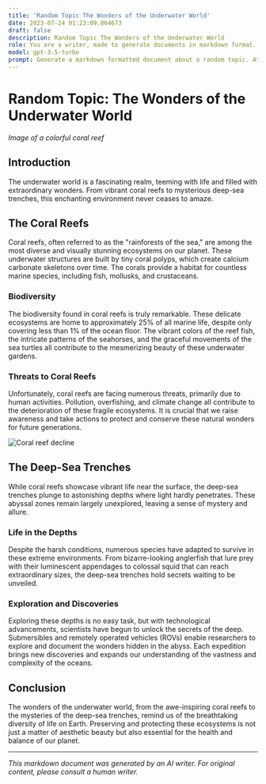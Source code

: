 ```yaml
---
title: 'Random Topic The Wonders of the Underwater World'
date: 2023-07-24 01:23:09.864673
draft: false
description: Random Topic The Wonders of the Underwater World
role: You are a writer, made to generate documents in markdown format. It is very important that all of the documents you generate are in valid markdown format.
model: gpt-3.5-turbo
prompt: Generate a markdown formatted document about a random topic. At the bottom, include a disclaimer explaining that the document was generated by you. The first line of the document should be the title. Make sure that the entire document is in proper markdown format, using a mix of various tags to make the document visually appealing.
---
```


# Random Topic: The Wonders of the Underwater World

*Image of a colorful coral reef*

## Introduction

The underwater world is a fascinating realm, teeming with life and filled with extraordinary wonders. From vibrant coral reefs to mysterious deep-sea trenches, this enchanting environment never ceases to amaze.

## The Coral Reefs

Coral reefs, often referred to as the "rainforests of the sea," are among the most diverse and visually stunning ecosystems on our planet. These underwater structures are built by tiny coral polyps, which create calcium carbonate skeletons over time. The corals provide a habitat for countless marine species, including fish, mollusks, and crustaceans.

### Biodiversity

The biodiversity found in coral reefs is truly remarkable. These delicate ecosystems are home to approximately 25% of all marine life, despite only covering less than 1% of the ocean floor. The vibrant colors of the reef fish, the intricate patterns of the seahorses, and the graceful movements of the sea turtles all contribute to the mesmerizing beauty of these underwater gardens.

### Threats to Coral Reefs

Unfortunately, coral reefs are facing numerous threats, primarily due to human activities. Pollution, overfishing, and climate change all contribute to the deterioration of these fragile ecosystems. It is crucial that we raise awareness and take actions to protect and conserve these natural wonders for future generations.

![Coral reef decline](https://example.com/coral-reef-decline.jpg)

## The Deep-Sea Trenches

While coral reefs showcase vibrant life near the surface, the deep-sea trenches plunge to astonishing depths where light hardly penetrates. These abyssal zones remain largely unexplored, leaving a sense of mystery and allure.

### Life in the Depths

Despite the harsh conditions, numerous species have adapted to survive in these extreme environments. From bizarre-looking anglerfish that lure prey with their luminescent appendages to colossal squid that can reach extraordinary sizes, the deep-sea trenches hold secrets waiting to be unveiled.

### Exploration and Discoveries

Exploring these depths is no easy task, but with technological advancements, scientists have begun to unlock the secrets of the deep. Submersibles and remotely operated vehicles (ROVs) enable researchers to explore and document the wonders hidden in the abyss. Each expedition brings new discoveries and expands our understanding of the vastness and complexity of the oceans.

## Conclusion

The wonders of the underwater world, from the awe-inspiring coral reefs to the mysteries of the deep-sea trenches, remind us of the breathtaking diversity of life on Earth. Preserving and protecting these ecosystems is not just a matter of aesthetic beauty but also essential for the health and balance of our planet.

---

*This markdown document was generated by an AI writer. For original content, please consult a human writer.*